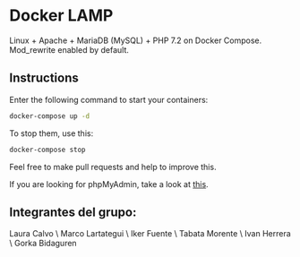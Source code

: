 
# Docker LAMP
Linux + Apache + MariaDB (MySQL) + PHP 7.2 on Docker Compose. Mod_rewrite enabled by default.

## Instructions

Enter the following command to start your containers:
```bash
docker-compose up -d
```

To stop them, use this:
```bash
docker-compose stop
```

Feel free to make pull requests and help to improve this.

If you are looking for phpMyAdmin, take a look at [this](https://github.com/celsocelante/docker-lamp/issues/2).

## Integrantes del grupo:
Laura Calvo \\
Marco Lartategui \\
Iker Fuente \\
Tabata Morente \\
Ivan Herrera \\
Gorka Bidaguren
